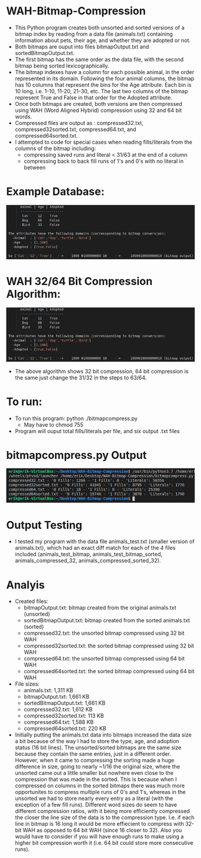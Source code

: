 # WAH-Bitmap-Compression
* This Python program creates both unsorted and sorted versions of a bitmap index by reading from a data file (animals.txt) containing information about pets, their age, and whether they are adopted or not. 
* Both bitmaps are ouput into files bitmapOutput.txt and sortedBitmapOutput.txt.
* The first bitmap has the same order as the data file, with the second bitmap being sorted lexicographically.
* The bitmap indexes have a column for each possible animal, in the order represented in its domain. Following the four animal columns, the bitmap has 10 columns that represent the bins for the Age attribute. Each bin is 10 long, i.e. 1-10, 11-20, 21-30, etc. The last two columns of the bitmap represent True and False in that order for the Adopted attribute. 
* Once both bitmaps are created, both versions are then compressed using WAH (Word Aligned Hybrid) compression using 32 and 64 bit words. 
* Compressed files are output as : compressed32.txt, compressed32sorted.txt, compressed64.txt, and compressed64sorted.txt.
* I attempted to code for special cases when reading fills/literals from the columns of the bitmap including:
    * compressing saved runs and literal < 31/63 at the end of a column
    * compressing back to back fill runs of 1's and 0's with no literal in between 
# Example Database:
![Alt text](/screenshots/sc2.png?raw=true "sc2")
# WAH 32/64 Bit Compression Algorithm:
![Alt text](/screenshots/sc2.png?raw=true "sc2")
* The above algorithm shows 32 bit compression, 64 bit compression is the same just change the 31/32 in the steps to 63/64.
# To run:
* To run this program: python ./bitmapcompress.py   
    * May have to chmod 755
* Program will ouput total fills/literals per file, and six output .txt files 
# bitmapcompress.py Output
![Alt text](/screenshots/sc1.png?raw=true "sc1")
# Output Testing
* I tested my program with the data file animals_test.txt (smaller version of animals.txt), which had an exact diff match for each of the 4 files included (animals_test_bitmap, animals_test_bitmap_sorted, animals_compressed_32, animals_compressed_sorted_32).
# Analyis
* Created files:
    * bitmapOutput.txt: bitmap created from the original animals.txt (unsorted)
    * sortedBitmapOutput.txt: bitmap created from the sorted animals.txt (sorted)
    * compressed32.txt: the unsorted bitmap compressed using 32 bit WAH
    * compressed32sorted.txt: the sorted bitmap compressed using 32 bit WAH
    * compressed64.txt: the unsorted bitmap compressed using 64 bit WAH
    * compressed64sorted.txt: the sorted bitmap compressed using 64 bit WAH
* File sizes:
    * animals.txt:            1,311 KB
    * bitmapOutput.txt:       1,661 KB
    * sortedBitmapOutput.txt: 1,661 KB
    * compressed32.txt:       1,612 KB
    * compressed32sorted.txt: 113 KB
    * compressed64.txt:       1,588 KB
    * compressed64sorted.txt: 220 KB
* Initially putting the animals.txt data into bitmaps increased the data size a bit because of the way I had to store the type, age, and adoption status (16 bit lines). The unsorted/sorted bitmaps are the same size because they contain the same entries, just in a different order. However, when it came to compressing the sorting made a huge difference in size, going to nearly ~1/16 the original size, where the unsorted came out a little smaller but nowhere even close to the compression that was made in the sorted. This is because when I compressed on columns in the sorted bitmaps there was much more opportunites to compress multiple runs of 0's and 1's, whereas in the unsorted we had to store nearly every entry as a literal (with the exception of a few fill runs). Different word sizes do seem to have different compression ratios, with it being more efficiently compressed the closer the line size of the data is to the compression type. I.e. if each line in bitmap is 16 long it would be more effiecient to compress with 32-bit WAH as opposed to 64 bit WAH (since 16 closer to 32). Also you would have to consider if you will have enough runs to make using a higher bit compression worth it (i.e. 64 bit could store more consecutive runs).